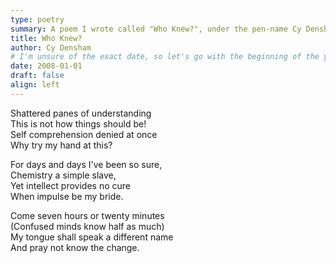 ```yaml
---
type: poetry
summary: A poem I wrote called "Who Knew?", under the pen-name Cy Densham.
title: Who Knew?
author: Cy Densham
# I'm unsure of the exact date, so let's go with the beginning of the year
date: 2008-01-01
draft: false
align: left
---
```

Shattered panes of understanding\
This is not how things should be!\
Self comprehension denied at once\
Why try my hand at this?

For days and days I've been so sure,\
Chemistry a simple slave,\
Yet intellect provides no cure\
When impulse be my bride.

Come seven hours or twenty minutes\
(Confused minds know half as much)\
My tongue shall speak a different name\
And pray not know the change.
